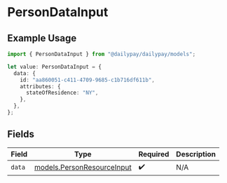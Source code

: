 # PersonDataInput

## Example Usage

```typescript
import { PersonDataInput } from "@dailypay/dailypay/models";

let value: PersonDataInput = {
  data: {
    id: "aa860051-c411-4709-9685-c1b716df611b",
    attributes: {
      stateOfResidence: "NY",
    },
  },
};
```

## Fields

| Field                                                          | Type                                                           | Required                                                       | Description                                                    |
| -------------------------------------------------------------- | -------------------------------------------------------------- | -------------------------------------------------------------- | -------------------------------------------------------------- |
| `data`                                                         | [models.PersonResourceInput](../models/personresourceinput.md) | :heavy_check_mark:                                             | N/A                                                            |